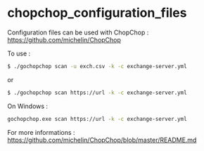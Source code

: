 # chopchop_configuration_files

Configuration files can be used with ChopChop : https://github.com/michelin/ChopChop

To use :

```bash
$ ./gochopchop scan -u exch.csv -k -c exchange-server.yml
```

or

```bash
$ ./gochopchop scan https://url -k -c exchange-server.yml
```

On Windows :

```bash
gochopchop.exe scan https://url -k -c exchange-server.yml
```

For more informations : https://github.com/michelin/ChopChop/blob/master/README.md
